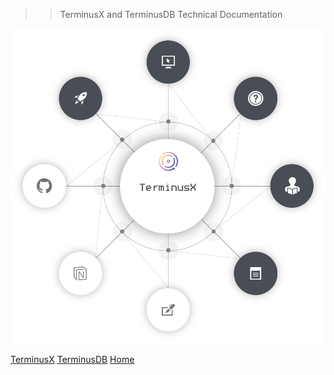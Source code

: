 >> TerminusX and TerminusDB Technical Documentation

<img src="img/diagrams/terminusdb-cover-page.png" style="height: 937px; max-height: 90%; height: auto;" usemap="#imagemap"/>

<map name="imagemap">
    <area shape="circle" coords="517, 475, 130" href="#/terminusx/introduction" title="An introduction to TerminsX..." /> <!-- Center -->
    <area shape="circle" coords="275, 231, 60"  href="#" title="Find answers to your questions..."/> <!-- FAQ -->
    <area shape="circle" coords="178, 474, 60"  href="https://terminusdb.com/community/" target="_blank" title="Visit our GitHub repositories..."/> <!-- Github -->
    <area shape="circle" coords="276, 712, 61"  href="#" title="Read our TerminusX and TerminusDB whitepapers..."/> <!-- White papers -->
    <area shape="circle" coords="517, 811, 62"  href="https://blog.terminusdb.com/" target="_blank" title="Read our blogs..."/> <!-- Blogs -->
    <area shape="circle" coords="758, 712, 60"  href="#" title="Beginner, intermediate and advanced-level tutorials..."/> <!-- Tutorials -->
    <area shape="circle" coords="859, 471, 59"  href="#" title="Visit our video repository..."/> <!-- Videos -->
    <area shape="circle" coords="759, 229, 58"  href="#/terminusx/get-started" title="Get started in a few minutues..."/> <!-- Quick start -->
    <area shape="circle" coords="519, 130, 60"  href="#" title="Developer reference guides..."/> <!-- Guides -->
</map>

<!--
<div class="tdb-cover-img"></div>
-->

<div class="tdb-bgi tdb-cover-bg"></div>

[TerminusX](terminusx/introduction)
[TerminusDB](overviews/introduction)
[Home](https://terminusdb.com/)

